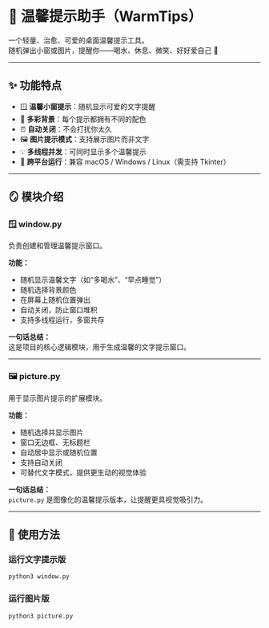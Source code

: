 # 🌸 温馨提示助手（WarmTips）

一个轻量、治愈、可爱的桌面温馨提示工具。  
随机弹出小窗或图片，提醒你——喝水、休息、微笑、好好爱自己 💖

---

## ✨ 功能特点

- 🪟 **温馨小窗提示**：随机显示可爱的文字提醒  
- 🎨 **多彩背景**：每个提示都拥有不同的配色  
- ⏰ **自动关闭**：不会打扰你太久  
- 🖼️ **图片提示模式**：支持展示图片而非文字  
- 💡 **多线程并发**：可同时显示多个温馨提示  
- 🧩 **跨平台运行**：兼容 macOS / Windows / Linux（需支持 Tkinter）

---

## 🪞 模块介绍

### 🪟 window.py
负责创建和管理温馨提示窗口。

**功能：**
- 随机显示温馨文字（如“多喝水”、“早点睡觉”）  
- 随机选择背景颜色  
- 在屏幕上随机位置弹出  
- 自动关闭，防止窗口堆积  
- 支持多线程运行，多窗共存  

**一句话总结：**  
这是项目的核心逻辑模块，用于生成温馨的文字提示窗口。

---

### 🖼️ picture.py
用于显示图片提示的扩展模块。

**功能：**
- 随机选择并显示图片  
- 窗口无边框、无标题栏  
- 自动居中显示或随机位置  
- 支持自动关闭  
- 可替代文字模式，提供更生动的视觉体验  

**一句话总结：**  
`picture.py` 是图像化的温馨提示版本，让提醒更具视觉吸引力。

---

## 🚀 使用方法

### 运行文字提示版
```bash
python3 window.py
```
### 运行图片版
```bash
python3 picture.py
```
